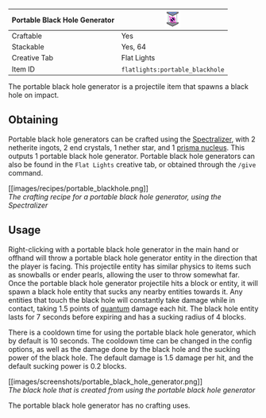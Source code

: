 | Portable Black Hole Generator | <img src="images/gifs/portable_blackhole.gif" width="32" alt=""/> |
|-------------------------------|-------------------------------------------------------------------|
| Craftable                     | Yes                                                               |
| Stackable                     | Yes, 64                                                           |
| Creative Tab                  | Flat Lights                                                       |
| Item ID                       | `flatlights:portable_blackhole`                                   |

The portable black hole generator is a projectile item that spawns a black hole on impact.

## Obtaining
Portable black hole generators can be crafted using the [Spectralizer](Spectralizer), with 2 netherite ingots, 2 end crystals, 1 nether star, and 1 [prisma nucleus](Prisma-Nucleus). This outputs 1 portable black hole generator. Portable black hole generators can also be found in the `Flat Lights` creative tab, or obtained through the `/give` command.

[[images/recipes/portable_blackhole.png]]  
*The crafting recipe for a portable black hole generator, using the Spectralizer*

## Usage
Right-clicking with a portable black hole generator in the main hand or offhand will throw a portable black hole generator entity in the direction that the player is facing. This projectile entity has similar physics to items such as snowballs or ender pearls, allowing the user to throw somewhat far. Once the portable black hole generator projectile hits a block or entity, it will spawn a black hole entity that sucks any nearby entities towards it. Any entities that touch the black hole will constantly take damage while in contact, taking 1.5 points of [quantum](Damage-Sources#quantum) damage each hit. The black hole entity lasts for 7 seconds before expiring and has a sucking radius of 4 blocks.

There is a cooldown time for using the portable black hole generator, which by default is 10 seconds. The cooldown time can be changed in the config options, as well as the damage done by the black hole and the sucking power of the black hole. The default damage is 1.5 damage per hit, and the default sucking power is 0.2 blocks.

[[images/screenshots/portable_black_hole_generator.png]]    
_The black hole that is created from using the portable black hole generator_

The portable black hole generator has no crafting uses.